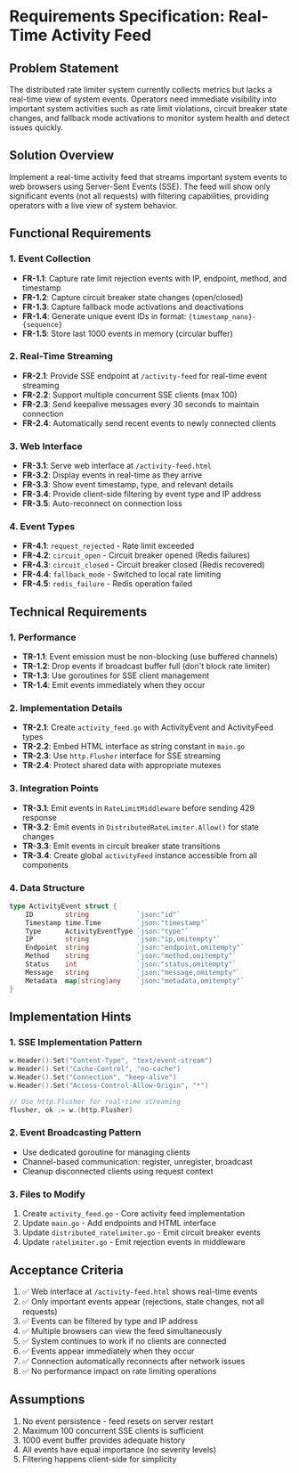 # Requirements Specification: Real-Time Activity Feed

## Problem Statement

The distributed rate limiter system currently collects metrics but lacks a real-time view of system events. Operators need immediate visibility into important system activities such as rate limit violations, circuit breaker state changes, and fallback mode activations to monitor system health and detect issues quickly.

## Solution Overview

Implement a real-time activity feed that streams important system events to web browsers using Server-Sent Events (SSE). The feed will show only significant events (not all requests) with filtering capabilities, providing operators with a live view of system behavior.

## Functional Requirements

### 1. Event Collection
- **FR-1.1**: Capture rate limit rejection events with IP, endpoint, method, and timestamp
- **FR-1.2**: Capture circuit breaker state changes (open/closed)
- **FR-1.3**: Capture fallback mode activations and deactivations
- **FR-1.4**: Generate unique event IDs in format: `{timestamp_nano}-{sequence}`
- **FR-1.5**: Store last 1000 events in memory (circular buffer)

### 2. Real-Time Streaming
- **FR-2.1**: Provide SSE endpoint at `/activity-feed` for real-time event streaming
- **FR-2.2**: Support multiple concurrent SSE clients (max 100)
- **FR-2.3**: Send keepalive messages every 30 seconds to maintain connection
- **FR-2.4**: Automatically send recent events to newly connected clients

### 3. Web Interface
- **FR-3.1**: Serve web interface at `/activity-feed.html`
- **FR-3.2**: Display events in real-time as they arrive
- **FR-3.3**: Show event timestamp, type, and relevant details
- **FR-3.4**: Provide client-side filtering by event type and IP address
- **FR-3.5**: Auto-reconnect on connection loss

### 4. Event Types
- **FR-4.1**: `request_rejected` - Rate limit exceeded
- **FR-4.2**: `circuit_open` - Circuit breaker opened (Redis failures)
- **FR-4.3**: `circuit_closed` - Circuit breaker closed (Redis recovered)
- **FR-4.4**: `fallback_mode` - Switched to local rate limiting
- **FR-4.5**: `redis_failure` - Redis operation failed

## Technical Requirements

### 1. Performance
- **TR-1.1**: Event emission must be non-blocking (use buffered channels)
- **TR-1.2**: Drop events if broadcast buffer full (don't block rate limiter)
- **TR-1.3**: Use goroutines for SSE client management
- **TR-1.4**: Emit events immediately when they occur

### 2. Implementation Details
- **TR-2.1**: Create `activity_feed.go` with ActivityEvent and ActivityFeed types
- **TR-2.2**: Embed HTML interface as string constant in `main.go`
- **TR-2.3**: Use `http.Flusher` interface for SSE streaming
- **TR-2.4**: Protect shared data with appropriate mutexes

### 3. Integration Points
- **TR-3.1**: Emit events in `RateLimitMiddleware` before sending 429 response
- **TR-3.2**: Emit events in `DistributedRateLimiter.Allow()` for state changes
- **TR-3.3**: Emit events in circuit breaker state transitions
- **TR-3.4**: Create global `activityFeed` instance accessible from all components

### 4. Data Structure
```go
type ActivityEvent struct {
    ID        string            `json:"id"`
    Timestamp time.Time         `json:"timestamp"`
    Type      ActivityEventType `json:"type"`
    IP        string            `json:"ip,omitempty"`
    Endpoint  string            `json:"endpoint,omitempty"`
    Method    string            `json:"method,omitempty"`
    Status    int               `json:"status,omitempty"`
    Message   string            `json:"message,omitempty"`
    Metadata  map[string]any    `json:"metadata,omitempty"`
}
```

## Implementation Hints

### 1. SSE Implementation Pattern
```go
w.Header().Set("Content-Type", "text/event-stream")
w.Header().Set("Cache-Control", "no-cache")
w.Header().Set("Connection", "keep-alive")
w.Header().Set("Access-Control-Allow-Origin", "*")

// Use http.Flusher for real-time streaming
flusher, ok := w.(http.Flusher)
```

### 2. Event Broadcasting Pattern
- Use dedicated goroutine for managing clients
- Channel-based communication: register, unregister, broadcast
- Cleanup disconnected clients using request context

### 3. Files to Modify
1. Create `activity_feed.go` - Core activity feed implementation
2. Update `main.go` - Add endpoints and HTML interface
3. Update `distributed_ratelimiter.go` - Emit circuit breaker events
4. Update `ratelimiter.go` - Emit rejection events in middleware

## Acceptance Criteria

1. ✅ Web interface at `/activity-feed.html` shows real-time events
2. ✅ Only important events appear (rejections, state changes, not all requests)
3. ✅ Events can be filtered by type and IP address
4. ✅ Multiple browsers can view the feed simultaneously
5. ✅ System continues to work if no clients are connected
6. ✅ Events appear immediately when they occur
7. ✅ Connection automatically reconnects after network issues
8. ✅ No performance impact on rate limiting operations

## Assumptions

1. No event persistence - feed resets on server restart
2. Maximum 100 concurrent SSE clients is sufficient
3. 1000 event buffer provides adequate history
4. All events have equal importance (no severity levels)
5. Filtering happens client-side for simplicity